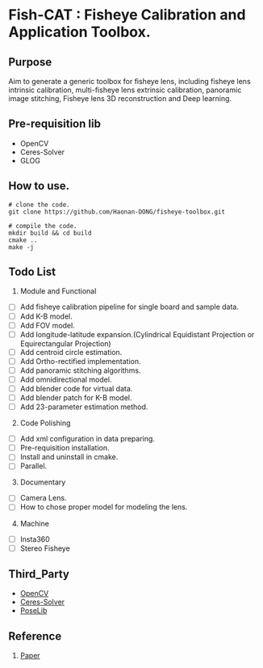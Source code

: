# Fish-CAT : Fisheye Calibration and Application Toolbox.

## Purpose
Aim to generate a generic toolbox for fisheye lens, including fisheye lens intrinsic calibration, multi-fisheye lens extrinsic calibration, panoramic image stitching, Fisheye lens 3D reconstruction and Deep learning.

## Pre-requisition lib
- OpenCV
- Ceres-Solver
- GLOG

## How to use.
```shell
# clone the code.
git clone https://github.com/Haonan-DONG/fisheye-toolbox.git

# compile the code.
mkdir build && cd build
cmake ..
make -j
```

## Todo List
1. Module and Functional
- [ ] Add fisheye calibration pipeline for single board and sample data.
- [ ] Add K-B model.
- [ ] Add FOV model.
- [ ] Add longitude-latitude expansion.(Cylindrical Equidistant Projection or Equirectangular Projection)
- [ ] Add centroid circle estimation.
- [ ] Add Ortho-rectified implementation.
- [ ] Add panoramic stitching algorithms.
- [ ] Add omnidirectional model.
- [ ] Add blender code for virtual data.
- [ ] Add blender patch for K-B model.
- [ ] Add 23-parameter estimation method.

2. Code Polishing
- [ ] Add xml configuration in data preparing.
- [ ] Pre-requisition installation.
- [ ] Install and uninstall in cmake.
- [ ] Parallel.

3. Documentary
- [ ] Camera Lens.
- [ ] How to chose proper model for modeling the lens.

4. Machine
- [ ] Insta360
- [ ] Stereo Fisheye

## Third_Party
- [OpenCV](https://github.com/opencv/opencv)
- [Ceres-Solver](https://github.com/ceres-solver/ceres-solver)
- [PoseLib](https://github.com/vlarsson/PoseLib)

## Reference
1. [Paper](None)